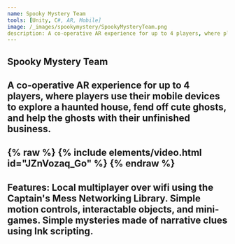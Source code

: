 ```yaml
---
name: Spooky Mystery Team
tools: [Unity, C#, AR, Mobile]
image: /_images/spookymystery/SpookyMysteryTeam.png
description: A co-operative AR experience for up to 4 players, where players use their mobile devices to explore a haunted house, fend off cute ghosts, and help the ghosts with their unfinished business.
---
```

## Spooky Mystery Team
A co-operative AR experience for up to 4 players, where players use their mobile devices to explore a haunted house, fend off cute ghosts, and help the ghosts with their unfinished business.
---
{% raw %}
{% include elements/video.html id="JZnVozaq_Go" %}
{% endraw %}
---
Features:
Local multiplayer over wifi using the Captain's Mess Networking Library.
Simple motion controls, interactable objects, and mini-games.
Simple mysteries made of narrative clues using Ink scripting.
---
